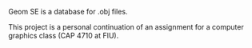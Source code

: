 Geom SE is a database for .obj files.

This project is a personal continuation of an assignment for a computer graphics class (CAP 4710 at FIU).